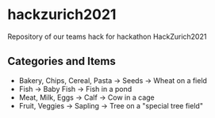 # hackzurich2021
Repository of our teams hack for hackathon HackZurich2021

## Categories and Items
- Bakery, Chips, Cereal, Pasta -> Seeds -> Wheat on a field
- Fish -> Baby Fish -> Fish in a pond
- Meat, Milk, Eggs -> Calf -> Cow in a cage
- Fruit, Veggies -> Sapling -> Tree on a "special tree field"
